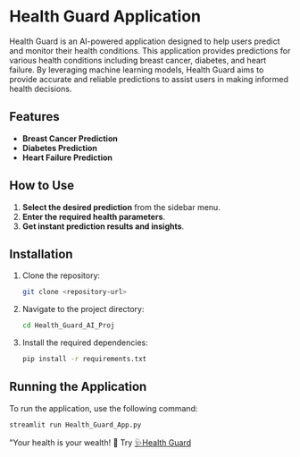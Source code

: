 # Health Guard Application

Health Guard is an AI-powered application designed to help users predict and monitor their health conditions. This application provides predictions for various health conditions including breast cancer, diabetes, and heart failure. By leveraging machine learning models, Health Guard aims to provide accurate and reliable predictions to assist users in making informed health decisions.

## Features

- **Breast Cancer Prediction**
- **Diabetes Prediction**
- **Heart Failure Prediction**

## How to Use

1. **Select the desired prediction** from the sidebar menu.
2. **Enter the required health parameters**.
3. **Get instant prediction results and insights**.

## Installation

1. Clone the repository:
    ```sh
    git clone <repository-url>
    ```
2. Navigate to the project directory:
    ```sh
    cd Health_Guard_AI_Proj
    ```
3. Install the required dependencies:
    ```sh
    pip install -r requirements.txt
    ```

## Running the Application

To run the application, use the following command:
```sh
streamlit run Health_Guard_App.py
```

"Your health is your wealth! 🌟
Try [🩺Health Guard](https://healthguard1.streamlit.app/)
